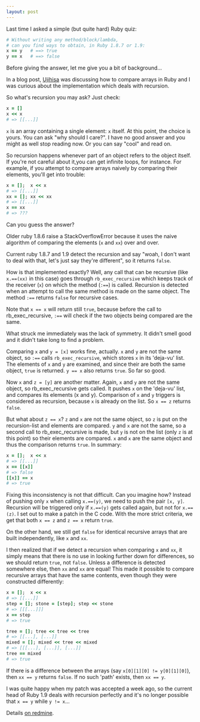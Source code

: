 ```yaml
---
layout: post
---
```


Last time I asked a simple (but quite hard) Ruby quiz:

``` ruby
# Without writing any method/block/lambda,
# can you find ways to obtain, in Ruby 1.8.7 or 1.9:
x == y   # ==> true
y == x   # ==> false
```

Before giving the answer, let me give you a bit of background...

In a blog post, <a href="http://ujihisa.blogspot.com/">Ujihisa</a> was discussing how to compare arrays in Ruby and I was curious about the implementation which deals with recursion.

So what's recursion you may ask? Just check:

``` ruby
x = []
x << x
# => [[...]]
```

`x` is an array containing a single element: `x` itself. At this point, the choice is yours. You can ask "why should I care?". I have no good answer and you might as well stop reading now. Or you can say "cool" and read on.

So recursion happens whenever part of an object refers to the object itself. If you're not careful about it,you can get infinite loops, for instance. For example, if you attempt to compare arrays naively by comparing their elements, you'll get into trouble:

``` ruby
x = [];  x << x
# => [[...]]
xx = []; xx << xx
# => [[...]]
x == xx
# => ???
```

Can you guess the answer?

Older ruby 1.8.6 raise a StackOverflowError because it uses the naive algorithm of comparing the elements (`x` and `xx`) over and over.

Current ruby 1.8.7 and 1.9 detect the recursion and say "woah, I don't want to deal with that, let's just say they're different", so it returns `false`.

How is that implemented exactly? Well, any call that can be recursive (like `x.==(xx)` in this case) goes through `rb_exec_recursive` which keeps track of the receiver (`x`) on which the method (`:==`) is called. Recursion is detected when an attempt to call the same method is made on the same object. The method `:==` returns `false` for recursive cases.

Note that `x == x` will return still `true`, because before the call to rb_exec_recursive, `:==` will check if the two objects being compared are the same.

What struck me immediately was the lack of symmetry. It didn't smell good and it didn't take long to find a problem.

Comparing `x` and `y = [x]` works fine, actually. `x` and `y` are not the same object, so `:==` calls `rb_exec_recursive`, which stores `x` in its 'deja-vu' list. The elements of `x` and `y` are examined, and since their are both the same object, `true` is returned. `y == x` also returns `true`. So far so good.

Now `x` and `z = [y]` are another matter. Again, `x` and `y` are not the same object, so rb_exec_recursive gets called. It pushes `x` on the 'deja-vu' list, and compares its elements (x and y). Comparison of `x` and `y` triggers is considered as recursion, because `x` is already on the list. So `x == z` returns `false`.

But what about `z == x`? `z` and `x` are not the same object, so `z` is put on the recursion-list and elements are compared. `y` and `x` are not the same, so a second call to rb_exec_recursive is made, but `y` is not on the list (only `z` is at this point) so their elements are compared. `x` and `x` are the same object and thus the comparison returns `true`. In summary:

``` ruby
x = [];  x << x
# => [[...]]
x == [[x]]
# => false
[[x]] == x
# => true
```

Fixing this inconsistency is not that difficult. Can you imagine how? Instead of pushing only `x` when calling `x.==(y)`, we need to push the pair `[x, y]`. Recursion will be triggered only if `x.==(y)` gets called again, but not for `x.==(z)`. I set out to make a patch in the C code. With the more strict criteria, we get that both `x == z` and `z == x` return `true`.

On the other hand, we still get `false` for identical recursive arrays that are built independently, like `x` and `xx`.

I then realized that if we detect a recursion when comparing `x` and `xx`, it simply means that there is no use in looking further down for differences, so we should return `true`, not `false`. Unless a difference is detected somewhere else, then `xx` and `xx` are equal! This made it possible to compare recursive arrays that have the same contents, even though they were constructed differently:

``` ruby
x = [];  x << x
# => [[...]]
step = []; stone = [step]; step << stone
# => [[[...]]]
x == step
# => true

tree = []; tree << tree << tree
# => [[...], [...]]
mixed = []; mixed << tree << mixed
# => [[[...], [...]], [...]]
tree == mixed
# => true
```

If there is a difference between the arrays (say `x[0][1][0] != y[0][1][0]`), then `xx == y` returns `false`. If no such 'path' exists, then `xx == y`.

I was quite happy when my patch was accepted a week ago, so the current head of Ruby 1.9 deals with recursion perfectly and it's no longer possible that `x == y` while `y != x`...

Details <a href="http://redmine.ruby-lang.org/issues/show/1448">on redmine</a>.

